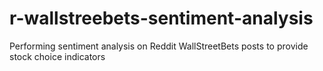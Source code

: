 # r-wallstreebets-sentiment-analysis
Performing sentiment analysis on Reddit WallStreetBets posts to provide stock choice indicators 
